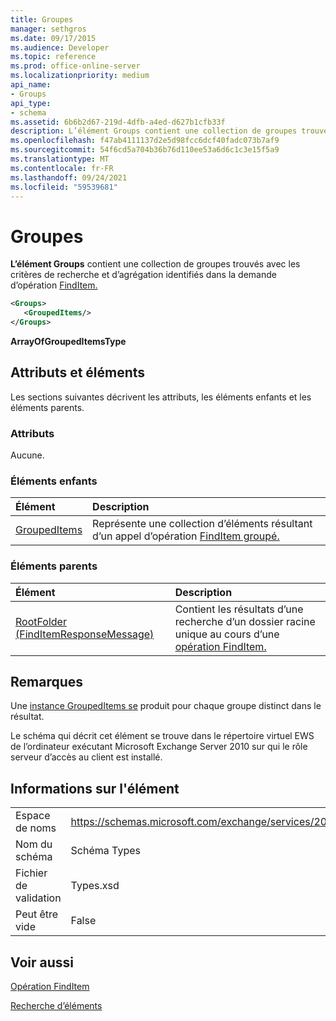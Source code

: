 ```yaml
---
title: Groupes
manager: sethgros
ms.date: 09/17/2015
ms.audience: Developer
ms.topic: reference
ms.prod: office-online-server
ms.localizationpriority: medium
api_name:
- Groups
api_type:
- schema
ms.assetid: 6b6b2d67-219d-4dfb-a4ed-d627b1cfb33f
description: L’élément Groups contient une collection de groupes trouvés avec les critères de recherche et d’agrégation identifiés dans la demande d’opération FindItem.
ms.openlocfilehash: f47ab4111137d2e5d98fcc6dcf40fadc073b7af9
ms.sourcegitcommit: 54f6cd5a704b36b76d110ee53a6d6c1c3e15f5a9
ms.translationtype: MT
ms.contentlocale: fr-FR
ms.lasthandoff: 09/24/2021
ms.locfileid: "59539681"
---
```

# <a name="groups"></a>Groupes

**L’élément Groups** contient une collection de groupes trouvés avec les critères de recherche et d’agrégation identifiés dans la demande d’opération [FindItem.](finditem-operation.md) 
  
```xml
<Groups>
   <GroupedItems/>
</Groups>
```

 **ArrayOfGroupedItemsType**
## <a name="attributes-and-elements"></a>Attributs et éléments

Les sections suivantes décrivent les attributs, les éléments enfants et les éléments parents.
  
### <a name="attributes"></a>Attributs

Aucune.
  
### <a name="child-elements"></a>Éléments enfants

|**Élément**|**Description**|
|:-----|:-----|
|[GroupedItems](groupeditems.md) <br/> |Représente une collection d’éléments résultant d’un appel d’opération [FindItem groupé.](finditem-operation.md)  <br/> |
   
### <a name="parent-elements"></a>Éléments parents

|**Élément**|**Description**|
|:-----|:-----|
|[RootFolder (FindItemResponseMessage)](rootfolder-finditemresponsemessage.md) <br/> |Contient les résultats d’une recherche d’un dossier racine unique au cours d’une [opération FindItem.](finditem-operation.md)  <br/> |
   
## <a name="remarks"></a>Remarques

Une [instance GroupedItems se](groupeditems.md) produit pour chaque groupe distinct dans le résultat. 
  
Le schéma qui décrit cet élément se trouve dans le répertoire virtuel EWS de l’ordinateur exécutant Microsoft Exchange Server 2010 sur qui le rôle serveur d’accès au client est installé.
  
## <a name="element-information"></a>Informations sur l'élément

|||
|:-----|:-----|
|Espace de noms  <br/> |https://schemas.microsoft.com/exchange/services/2006/types  <br/> |
|Nom du schéma  <br/> |Schéma Types  <br/> |
|Fichier de validation  <br/> |Types.xsd  <br/> |
|Peut être vide  <br/> |False  <br/> |
   
## <a name="see-also"></a>Voir aussi



[Opération FindItem](finditem-operation.md)


[Recherche d’éléments](https://msdn.microsoft.com/library/63af1f9c-464b-4fca-9ae3-3d60f24ca93c%28Office.15%29.aspx)

